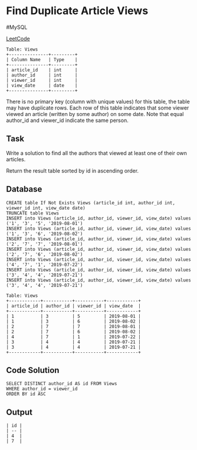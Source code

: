 # Find Duplicate Article Views
\#MySQL

[LeetCode](https://leetcode.com/problems/article-views-i/?envType=study-plan-v2&envId=top-sql-50)

```
Table: Views
+---------------+---------+
| Column Name   | Type    |
+---------------+---------+
| article_id    | int     |
| author_id     | int     |
| viewer_id     | int     |
| view_date     | date    |
+---------------+---------+
```
There is no primary key (column with unique values) for this table, the table may have duplicate rows.
Each row of this table indicates that some viewer viewed an article (written by some author) on some date. 
Note that equal author_id and viewer_id indicate the same person.

## Task
Write a solution to find all the authors that viewed at least one of their own articles.

Return the result table sorted by id in ascending order.

## Database
```
CREATE table If Not Exists Views (article_id int, author_id int, viewer_id int, view_date date)
TRUNCATE table Views
INSERT into Views (article_id, author_id, viewer_id, view_date) values ('1', '3', '5', '2019-08-01')
INSERT into Views (article_id, author_id, viewer_id, view_date) values ('1', '3', '6', '2019-08-02')
INSERT into Views (article_id, author_id, viewer_id, view_date) values ('2', '7', '7', '2019-08-01')
INSERT into Views (article_id, author_id, viewer_id, view_date) values ('2', '7', '6', '2019-08-02')
INSERT into Views (article_id, author_id, viewer_id, view_date) values ('4', '7', '1', '2019-07-22')
INSERT into Views (article_id, author_id, viewer_id, view_date) values ('3', '4', '4', '2019-07-21')
INSERT into Views (article_id, author_id, viewer_id, view_date) values ('3', '4', '4', '2019-07-21')
```
```
Table: Views
+------------+-----------+-----------+------------+
| article_id | author_id | viewer_id | view_date  |
+------------+-----------+-----------+------------+
| 1          | 3         | 5         | 2019-08-01 |
| 1          | 3         | 6         | 2019-08-02 |
| 2          | 7         | 7         | 2019-08-01 |
| 2          | 7         | 6         | 2019-08-02 |
| 4          | 7         | 1         | 2019-07-22 |
| 3          | 4         | 4         | 2019-07-21 |
| 3          | 4         | 4         | 2019-07-21 |
+------------+-----------+-----------+------------+
```
## Code Solution
```
SELECT DISTINCT author_id AS id FROM Views
WHERE author_id = viewer_id
ORDER BY id ASC
```
## Output
```
| id |
| -- |
| 4  |
| 7  |
```

